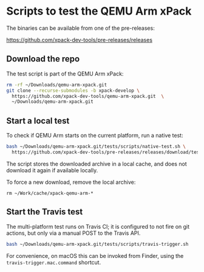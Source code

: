 # Scripts to test the QEMU Arm xPack

The binaries can be available from one of the pre-releases:

https://github.com/xpack-dev-tools/pre-releases/releases

## Download the repo

The test script is part of the QEMU Arm xPack:

```bash
rm -rf ~/Downloads/qemu-arm-xpack.git
git clone --recurse-submodules -b xpack-develop \
  https://github.com/xpack-dev-tools/qemu-arm-xpack.git  \
  ~/Downloads/qemu-arm-xpack.git
```

## Start a local test

To check if QEMU Arm starts on the current platform, run a native test:

```bash
bash ~/Downloads/qemu-arm-xpack.git/tests/scripts/native-test.sh \
  https://github.com/xpack-dev-tools/pre-releases/releases/download/test/
```

The script stores the downloaded archive in a local cache, and
does not download it again if available locally.

To force a new download, remove the local archive:

```console
rm ~/Work/cache/xpack-qemu-arm-*
```

## Start the Travis test

The multi-platform test runs on Travis CI; it is configured to not fire on
git actions, but only via a manual POST to the Travis API.

```bash
bash ~/Downloads/qemu-arm-xpack.git/tests/scripts/travis-trigger.sh
```

For convenience, on macOS this can be invoked from Finder, using
the `travis-trigger.mac.command` shortcut.

